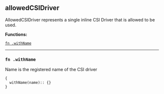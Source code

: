 
## allowedCSIDriver
AllowedCSIDriver represents a single inline CSI Driver that is allowed to be used.

**Functions:**

[`fn .withName`](#fn-withname)  

---


### `fn .withName`
Name is the registered name of the CSI driver
```jsonnet
{
  withName(name):: {}
}
```

